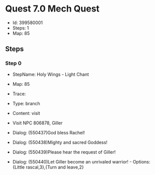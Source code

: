 # Quest 7.0 Mech Quest

- Id: 399580001
- Steps: 1
- Map: 85

## Steps

### Step 0
- StepName:  Holy Wings - Light Chant
- Map:  85
- Trace:  
- Type:  branch
- Content:  visit
- Visit NPC 806878, Giller

- Dialog: (550437)God bless Rachel!
- Dialog: (550438)Mighty and sacred Goddess!
- Dialog: (550439)Please hear the request of Giller!
- Dialog: (550440)Let Giller become an unrivaled warrior! - Options: {Little rascal,3},{Turn and leave,2}


